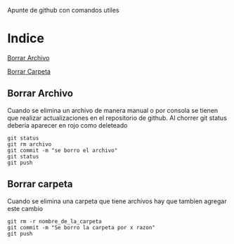 Apunte de github con comandos utiles

# Indice

[Borrar Archivo](#Borrar-Archivo)

[Borrar Carpeta](#Borrar-Carpeta)

## Borrar Archivo

Cuando se elimina un archivo de manera manual o por consola se tienen que realizar actualizaciones en el repositorio de github. Al chorrer git status deberia aparecer en rojo como deleteado

    git status 
    git rm archivo
    git commit -m "se borro el archivo"
    git status
    git push

## Borrar carpeta

Cuando se elimina una carpeta que tiene archivos hay que tambien agregar este cambio 

    git rm -r nombre_de_la_carpeta
    git commit -m "Se borro la carpeta por x razon"
    git push 
